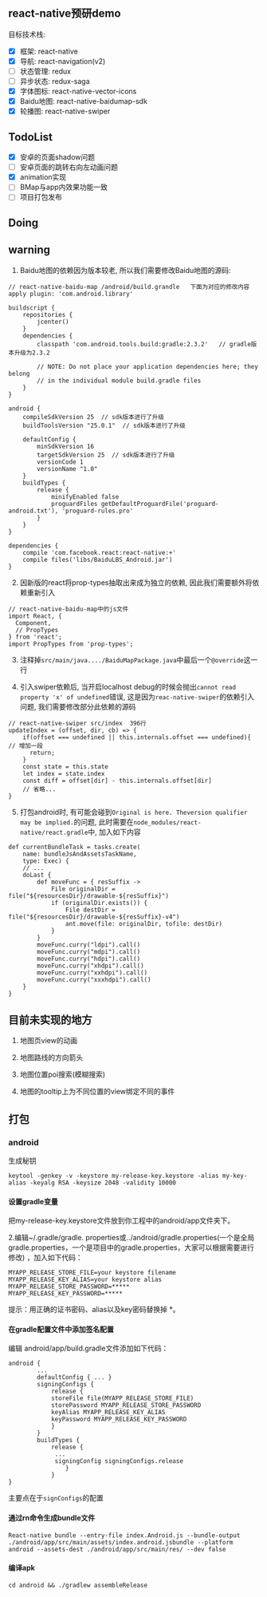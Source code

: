 ## react-native预研demo

目标技术栈:
- [x] 框架: react-native
- [x] 导航: react-navigation(v2)
- [ ] 状态管理: redux
- [ ] 异步状态: redux-saga
- [x] 字体图标: react-native-vector-icons
- [x] Baidu地图: react-native-baidumap-sdk
- [x] 轮播图: react-native-swiper

## TodoList

- [x] 安卓的页面shadow问题
- [ ] 安卓页面的跳转右向左动画问题
- [x] animation实现
- [ ] BMap与app内效果功能一致
- [ ] 项目打包发布

## Doing


## warning

1. Baidu地图的依赖因为版本较老, 所以我们需要修改Baidu地图的源码: 

```
// react-native-baidu-map /android/build.grandle   下面为对应的修改内容
apply plugin: 'com.android.library'

buildscript {
    repositories {
        jcenter()
    }
    dependencies {
        classpath 'com.android.tools.build:gradle:2.3.2'   // gradle版本升级为2.3.2

        // NOTE: Do not place your application dependencies here; they belong
        // in the individual module build.gradle files
    }
}

android {
    compileSdkVersion 25  // sdk版本进行了升级
    buildToolsVersion "25.0.1"  // sdk版本进行了升级

    defaultConfig {
        minSdkVersion 16
        targetSdkVersion 25  // sdk版本进行了升级
        versionCode 1
        versionName "1.0"
    }
    buildTypes {
        release {
            minifyEnabled false
            proguardFiles getDefaultProguardFile('proguard-android.txt'), 'proguard-rules.pro'
        }
    }
}

dependencies {
    compile 'com.facebook.react:react-native:+'
    compile files('libs/BaiduLBS_Android.jar')
}
```

2. 因新版的react将prop-types抽取出来成为独立的依赖, 因此我们需要额外将依赖重新引入

```
// react-native-baidu-map中的js文件
import React, {
  Component,
  // PropTypes
} from 'react';
import PropTypes from 'prop-types';
```

3. 注释掉`src/main/java..../BaiduMapPackage.java`中最后一个`@override`这一行

4. 引入swiper依赖后, 当开启localhost debug的时候会抛出`cannot read property 'x' of undefined`错误, 这是因为`reac-native-swiper`的依赖引入问题, 我们需要修改部分此依赖的源码

```
// react-native-swiper src/index  396行
updateIndex = (offset, dir, cb) => {
    if(offset === undefined || this.internals.offset === undefined){  // 增加一段
      return;
    }
    const state = this.state
    let index = state.index
    const diff = offset[dir] - this.internals.offset[dir]
    // 省略...
}
```

5. 打包android时, 有可能会碰到`Original is here. Theversion qualifier may be implied.`的问题, 此时需要在`node_modules/react-native/react.gradle`中, 加入如下内容

```
def currentBundleTask = tasks.create(
    name: bundleJsAndAssetsTaskName,
    type: Exec) {
    // ...
    doLast {
        def moveFunc = { resSuffix ->
            File originalDir = file("${resourcesDir}/drawable-${resSuffix}")
            if (originalDir.exists()) {
                File destDir = file("${resourcesDir}/drawable-${resSuffix}-v4")
                ant.move(file: originalDir, tofile: destDir)
            }
        }
        moveFunc.curry("ldpi").call()
        moveFunc.curry("mdpi").call()
        moveFunc.curry("hdpi").call()
        moveFunc.curry("xhdpi").call()
        moveFunc.curry("xxhdpi").call()
        moveFunc.curry("xxxhdpi").call()
    }
}
```

## 目前未实现的地方

1. 地图页view的动画

2. 地图路线的方向箭头

3. 地图位置poi搜索(模糊搜索)

4. 地图的tooltip上为不同位置的view绑定不同的事件

## 打包

### android


生成秘钥

```
keytool -genkey -v -keystore my-release-key.keystore -alias my-key-alias -keyalg RSA -keysize 2048 -validity 10000
```

#### 设置gradle变量

把my-release-key.keystore文件放到你工程中的android/app文件夹下。


2.编辑~/.gradle/gradle. properties或../android/gradle.properties(一个是全局gradle.properties，一个是项目中的gradle.properties，大家可以根据需要进行修改) ，加入如下代码：

```
MYAPP_RELEASE_STORE_FILE=your keystore filename  
MYAPP_RELEASE_KEY_ALIAS=your keystore alias  
MYAPP_RELEASE_STORE_PASSWORD=*****    
MYAPP_RELEASE_KEY_PASSWORD=*****
```

提示：用正确的证书密码、alias以及key密码替换掉 *。

#### 在gradle配置文件中添加签名配置

编辑 android/app/build.gradle文件添加如下代码：

```
android {  
        ...  
        defaultConfig { ... }  
        signingConfigs {  
            release {  
            storeFile file(MYAPP_RELEASE_STORE_FILE)  
            storePassword MYAPP_RELEASE_STORE_PASSWORD  
            keyAlias MYAPP_RELEASE_KEY_ALIAS  
            keyPassword MYAPP_RELEASE_KEY_PASSWORD  
            }  
        }  
        buildTypes {  
            release {  
             ...  
             signingConfig signingConfigs.release  
                }  
            }  
}  
```

主要点在于`signConfigs`的配置

#### 通过rn命令生成bundle文件

```
React-native bundle --entry-file index.Android.js --bundle-output ./android/app/src/main/assets/index.android.jsbundle --platform android --assets-dest ./android/app/src/main/res/ --dev false
```

#### 编译apk

```
cd android && ./gradlew assembleRelease
```